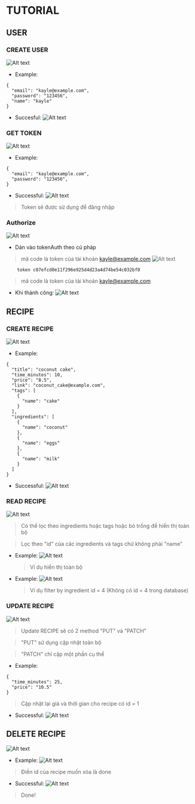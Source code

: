 # TUTORIAL

## USER

### CREATE USER
![Alt text](image-1.png)

- Example:
```
{
  "email": "kayle@example.com",
  "password": "123456",
  "name": "kayle"
}
```

- Succesful:
![Alt text](image-2.png)


### GET TOKEN
![Alt text](image-3.png)

- Example:
```
{
  "email": "kayle@example.com",
  "password": "123456",
}
```

- Successful:
![Alt text](image-4.png)
> Token sẽ được sử dụng để đăng nhập


### Authorize
![Alt text](image-5.png)

- Dán vào tokenAuth theo cú pháp
> mã code là token của tài khoản kayle@example.com
![Alt text](image-6.png)
```
    token c07efcd0e11f296e925d4d23a4d74be54c032bf0
```
> mã code là token của tài khoản kayle@example.com

- Khi thành công:
![Alt text](image-7.png)

## RECIPE

### CREATE RECIPE
![Alt text](image-8.png)

- Example:
```
{
  "title": "coconut cake",
  "time_minutes": 10,
  "price": "8.5",
  "link": "coconut_cake@example.com",
  "tags": [
    {
      "name": "cake"
    }
  ],
  "ingredients": [
    {
      "name": "coconut"
    },
    {
      "name": "eggs"
    },
    {
      "name": "milk"
    }
  ]
}
```

- Successful:
![Alt text](image-9.png)


### READ RECIPE
![Alt text](image-10.png)
> Có thể lọc theo ingredients hoặc tags hoặc bỏ trống để hiển thị toàn bộ

> Lọc theo "id" của các ingredients và tags chứ không phải "name"

- Example:
![Alt text](image-11.png)
  > Ví dụ hiển thị toàn bộ

- Example:
![Alt text](image-12.png)
  > Ví dụ filter by ingredient id = 4 (Không có id = 4 trong database)

### UPDATE RECIPE
![Alt text](image-13.png)
> Update RECIPE sẽ có 2 method "PUT" và "PATCH"

> "PUT" sử dụng cập nhật toàn bộ

> "PATCH" chỉ cập một phần cụ thể

- Example:
```
{
  "time_minutes": 25,
  "price": "10.5"
}
```
> Cập nhật lại giá và thời gian cho recipe có id = 1

- Successful:
![Alt text](image-14.png)

## DELETE RECIPE
![Alt text](image-15.png)

- Example:
![Alt text](image-16.png)
> Điền id của recipe muốn xóa là done

- Successful:
![Alt text](image-17.png)
> Done!